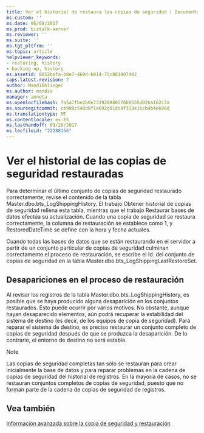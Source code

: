 ```yaml
---
title: Ver el historial de restaura las copias de seguridad | Documentos de Microsoft
ms.custom: ''
ms.date: 06/08/2017
ms.prod: biztalk-server
ms.reviewer: ''
ms.suite: ''
ms.tgt_pltfrm: ''
ms.topic: article
helpviewer_keywords:
- restoring, history
- backing up, history
ms.assetid: 8852befa-b8e7-469d-b014-75c881907442
caps.latest.revision: 7
author: MandiOhlinger
ms.author: mandia
manager: anneta
ms.openlocfilehash: fa5a7fbe2b0e731920880570b0555402ba162c7a
ms.sourcegitcommit: cb908c540d8f1a692d01dc8f313e16cb4b4e696d
ms.translationtype: MT
ms.contentlocale: es-ES
ms.lasthandoff: 09/20/2017
ms.locfileid: "22288156"
---
```

# <a name="viewing-the-history-of-restored-backups"></a>Ver el historial de las copias de seguridad restauradas
Para determinar el último conjunto de copias de seguridad restaurado correctamente, revise el contenido de la tabla Master.dbo.bts_LogShippingHistory. El trabajo Obtener historial de copias de seguridad rellena esta tabla, mientras que el trabajo Restaurar bases de datos efectúa su actualización. Cuando una copia de seguridad se restaura correctamente, la columna de restauración se establece como 1, y RestoredDateTime se define con la hora y fecha actuales.  
  
 Cuando todas las bases de datos que se están restaurando en el servidor a partir de un conjunto particular de copias de seguridad culminan correctamente el proceso de restauración, se escribe el Id. del conjunto de copias de seguridad en la tabla Master.dbo.bts_LogShippingLastRestoreSet.  
  
## <a name="gaps-in-the-restore-process"></a>Desapariciones en el proceso de restauración  
 Al revisar los registros de la tabla Master.dbo.bts_LogShippingHistory, es posible que se haya producido alguna desaparición en los conjuntos restaurados. Esto puede ocurrir por varios motivos. No obstante, aunque hayan desaparecido elementos, aún podrá recuperar la estabilidad del sistema de destino (es decir, de los equipos de copia de seguridad). Para reparar el sistema de destino, es preciso restaurar un conjunto completo de copias de seguridad después de que se produzca la desaparición. De lo contrario, el entorno de destino no será estable.  
  
> [!NOTE]
>  Las copias de seguridad completas tan sólo se restauran para crear inicialmente la base de datos y para reparar problemas en la cadena de copias de seguridad del historial de registros. En la mayoría de casos, no se restauran conjuntos completos de copias de seguridad, puesto que no forman parte de la cadena de copias de seguridad de registros.  
  
## <a name="see-also"></a>Vea también  
 [Información avanzada sobre la copia de seguridad y restauración](../core/advanced-information-about-backup-and-restore1.md)